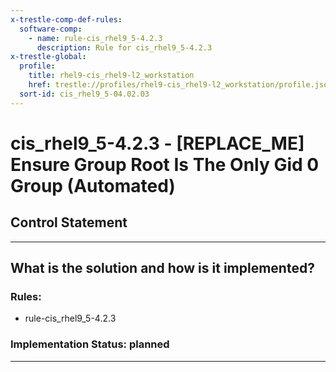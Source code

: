 ```yaml
---
x-trestle-comp-def-rules:
  software-comp:
    - name: rule-cis_rhel9_5-4.2.3
      description: Rule for cis_rhel9_5-4.2.3
x-trestle-global:
  profile:
    title: rhel9-cis_rhel9-l2_workstation
    href: trestle://profiles/rhel9-cis_rhel9-l2_workstation/profile.json
  sort-id: cis_rhel9_5-04.02.03
---
```


# cis_rhel9_5-4.2.3 - \[REPLACE_ME\] Ensure Group Root Is The Only Gid 0 Group (Automated)

## Control Statement

______________________________________________________________________

## What is the solution and how is it implemented?

<!-- For implementation status enter one of: implemented, partial, planned, alternative, not-applicable -->

<!-- Note that the list of rules under ### Rules: is read-only and changes will not be captured after assembly to JSON -->

<!-- Add control implementation description here for control: cis_rhel9_5-4.2.3 -->

### Rules:

  - rule-cis_rhel9_5-4.2.3

### Implementation Status: planned

______________________________________________________________________
